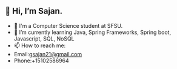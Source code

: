 ## 👋 Hi, I’m Sajan.
- 👀 I'm a Computer Science student at SFSU.
- 🌱 I’m currently learning Java, Spring Frameworks, Spring boot, Javascript, SQL, NoSQL
- 📫 How to reach me: 
- Email:gsajan21@gmail.com
- Phone:+15102586964

<!---
gsajan21/gsajan21 is a ✨ special ✨ repository because its `README.md` (this file) appears on your GitHub profile.
You can click the Preview link to take a look at your changes.
--->

